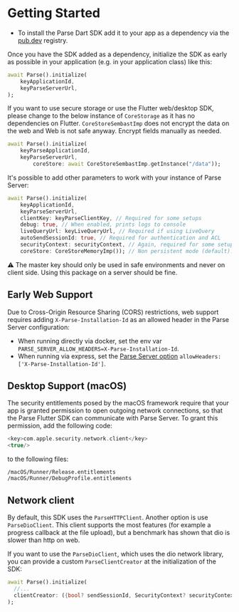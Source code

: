 # Getting Started

- To install the Parse Dart SDK add it to your app as a dependency via the [pub.dev](https://pub.dev/packages/parse_server_sdk/install) registry.

Once you have the SDK added as a dependency, initialize the SDK as early as possible in your application (e.g. in your application class) like this:

```dart
await Parse().initialize(
    keyApplicationId,
    keyParseServerUrl,
);
```

If you want to use secure storage or use the Flutter web/desktop SDK, please change to the below instance of  `CoreStorage` as it has no dependencies on Flutter. `CoreStoreSembastImp` does not encrypt the data on the web and Web is not safe anyway. Encrypt fields manually as needed.

```dart
await Parse().initialize(
  	keyParseApplicationId, 
  	keyParseServerUrl,
        coreStore: await CoreStoreSembastImp.getInstance("/data"));
```

It's possible to add other parameters to work with your instance of Parse Server:

```dart
await Parse().initialize(
    keyApplicationId,
    keyParseServerUrl,
    clientKey: keyParseClientKey, // Required for some setups
    debug: true, // When enabled, prints logs to console
    liveQueryUrl: keyLiveQueryUrl, // Required if using LiveQuery 
    autoSendSessionId: true, // Required for authentication and ACL
    securityContext: securityContext, // Again, required for some setups
    coreStore: CoreStoreMemoryImp()); // Non persistent mode (default): Sdk will store everything in memory instead of using Sembast as an internal DB.
```

⚠️ The master key should only be used in safe environments and never on client side. Using this package on a server should be fine.

## Early Web Support

Due to Cross-Origin Resource Sharing (CORS) restrictions, web support requires adding `X-Parse-Installation-Id` as an allowed header in the Parse Server configuration:

- When running directly via docker, set the env var `PARSE_SERVER_ALLOW_HEADERS=X-Parse-Installation-Id`.
- When running via express, set the [Parse Server option](https://parseplatform.org/parse-server/api/master/ParseServerOptions.html) `allowHeaders: ['X-Parse-Installation-Id']`.

## Desktop Support (macOS)

The security entitlements posed by the macOS framework require that your app is granted permission to open outgoing network connections, so that the Parse Flutter SDK can communicate with Parse Server. To grant this permission, add the following code:

```swift
<key>com.apple.security.network.client</key>
<true/>
```

to the following files:

```
/macOS/Runner/Release.entitlements
/macOS/Runner/DebugProfile.entitlements
```

## Network client

By default, this SDK uses the `ParseHTTPClient`. Another option is use `ParseDioClient`. This client supports the most features (for example a progress callback at the file upload), but a benchmark has shown that dio is slower than http on web.

If you want to use the `ParseDioClient`, which uses the dio network library, you can provide a custom `ParseClientCreator` at the initialization of the SDK:

```dart
await Parse().initialize(
  //...
  clientCreator: ({bool? sendSessionId, SecurityContext? securityContext}) => ParseDioClient(sendSessionId: sendSessionId, securityContext: securityContext),
);
```